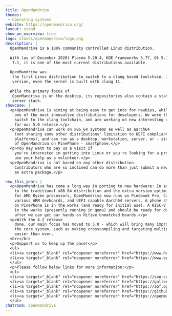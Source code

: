 ```yaml
---
title: OpenMandriva
themes:
 - Operating systems
website: https://openmandriva.org/
layout: stand
show_on_overview: true
logo: stands/openmandriva/logo.png
description: |
  OpenMandriva is a 100% community controlled Linux distribution.
  
  With (as of December 2020) Plasma 5.20.4, KDE Frameworks 5.77, Qt 5.12.2 and LibreOffice
   7.1, it is one of the most current distributions available.
   
  OpenMandriva was
   the first Linux distribution to switch to a clang based toolchain. In the current
   version, even the kernel is built with clang 11.
   
  While the primary focus of
   OpenMandriva is on the desktop, its repositories also contain a state of the art
   server stack.
showcase: |
  <p>OpenMandriva is aiming at being easy to get into for newbies, while being
    one of the most innovative distributions for developers. We were the first to
    switch to the clang toolchain, and are working on new interesting developer features
    for our 5.0 release.</p>
  <p>OpenMandriva can work on x86_64 systems as well as aarch64
    (not sharing some other distributions' limitation to UEFI compliant aarch64 server
    platforms), and can run as a desktop, workstation, server, or - since the advent
    of OpenMandriva on PinePhone - smartphone.</p>
  <p>You may want to pay us a visit if
    you're interested in getting into Linux or you're looking for a project that can
    use your help as a volunteer.</p>
  <p>OpenMandriva is not based on any other distribution.
    Contributors who are so inclined can do more than just submit a new theme or add
    an extra package.</p>

new_this_year: |
  <p>OpenMandriva has come a long way in porting to new hardware: In addition
    to the traditional x86_64 distribution and the extra version optimized specifically
    for AMD Ryzen processors, OpenMandriva now runs on Pinebook Pro, Cubox Pulse,
    various ARM devboards, and UEFI capable Aarch64 servers. A phone stack running
    on PinePhone is in the works (and ready for initial use). A RISC-V port is also
    in the works (presently running in qemu) and should be ready for daily use shortly
    after we can get our hands on Hifive Unmatched boards.</p>
  <p>With the 4.2 release
    done, our main focus has moved to 5.0 - which will bring many improvements to
    the core system, such as making crosscompiling and targeting multiple architectures
    easier than ever.
  <br></br>
  <p>Support us to keep up the pace!</p>
  <ul>
  <li><a target="_blank" rel="noopener noreferrer" href="https://www.hellotux.com/openmandriva">Buy some cool apparel</a></li>
  <li><a target="_blank" rel="noopener noreferrer" href="https://www.openmandriva.org/en/Donate">Send some donation</a></li>
  </ul>
  <p>Please follow below links for more information:</p>
  <ul>
  <li><a target="_blank" rel="noopener noreferrer" href="https://sourceforge.net/projects/openmandriva/files/release/4.2/RC/">OpenMandriva Lx 4.2 RC</a></li>
  <li><a target="_blank" rel="noopener noreferrer" href="https://gallery.openmandriva.org/index.php?/category/37">4.2 Release Gallery</a></li>
  <li><a target="_blank" rel="noopener noreferrer" href="https://abf.openmandriva.org">Automatic Build Farm</a></li>
  <li><a target="_blank" rel="noopener noreferrer" href="https://github.com/OpenMandrivaAssociation">Our github repositories</a></li>
  <li><a target="_blank" rel="noopener noreferrer" href="https://openmandriva.org">OpenMandriva main site and forums</a></li>
  </ul>
chatroom: openmandriva
---
```

